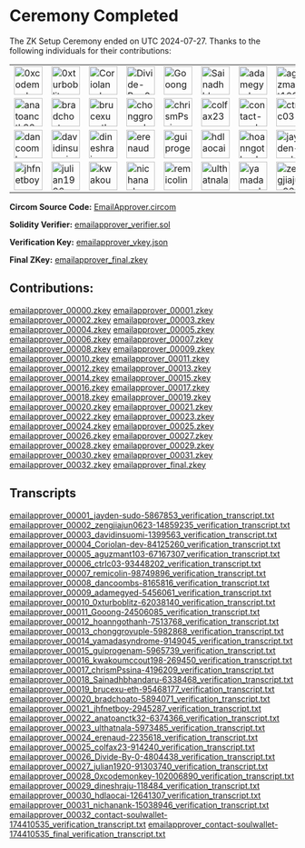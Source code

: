 # Ceremony Completed

The ZK Setup Ceremony ended on UTC 2024-07-27.
Thanks to the following individuals for their contributions:
<table>
  <tr>
    <td><img src="https://github.com/0xcodemonkey.png" width="50" height="50" alt="0xcodemonkey" /></td>
    <td><img src="https://github.com/0xturboblitz.png" width="50" height="50" alt="0xturboblitz" /></td>
    <td><img src="https://github.com/Coriolan-dev.png" width="50" height="50" alt="Coriolan-dev" /></td>
    <td><img src="https://github.com/Divide-By-0.png" width="50" height="50" alt="Divide-By-0" /></td>
    <td><img src="https://github.com/Gooong.png" width="50" height="50" alt="Gooong" /></td>
    <td><img src="https://github.com/Sainadhbhandaru.png" width="50" height="50" alt="Sainadhbhandaru" /></td>
    <td><img src="https://github.com/adamegyed.png" width="50" height="50" alt="adamegyed" /></td>
    <td><img src="https://github.com/aguzmant103.png" width="50" height="50" alt="aguzmant103" /></td>
  </tr>
  <tr>
    <td><img src="https://github.com/anatoanctk32.png" width="50" height="50" alt="anatoanctk32" /></td>
    <td><img src="https://github.com/bradchoato.png" width="50" height="50" alt="bradchoato" /></td>
    <td><img src="https://github.com/brucexu-eth.png" width="50" height="50" alt="brucexu-eth" /></td>
    <td><img src="https://github.com/chonggrovuple.png" width="50" height="50" alt="chonggrovuple" /></td>
    <td><img src="https://github.com/chrismPssina.png" width="50" height="50" alt="chrismPssina" /></td>
    <td><img src="https://github.com/colfax23.png" width="50" height="50" alt="colfax23" /></td>
    <td><img src="https://github.com/contact-soulwallet.png" width="50" height="50" alt="contact-soulwallet" /></td>
    <td><img src="https://github.com/ctrlc03.png" width="50" height="50" alt="ctrlc03" /></td>
  </tr>
  <tr>
    <td><img src="https://github.com/dancoombs.png" width="50" height="50" alt="dancoombs" /></td>
    <td><img src="https://github.com/davidinsuomi.png" width="50" height="50" alt="davidinsuomi" /></td>
    <td><img src="https://github.com/dineshraju.png" width="50" height="50" alt="dineshraju" /></td>
    <td><img src="https://github.com/erenaud.png" width="50" height="50" alt="erenaud" /></td>
    <td><img src="https://github.com/guiprogenam.png" width="50" height="50" alt="guiprogenam" /></td>
    <td><img src="https://github.com/hdlaocai.png" width="50" height="50" alt="hdlaocai" /></td>
    <td><img src="https://github.com/hoanngothanh.png" width="50" height="50" alt="hoanngothanh" /></td>
    <td><img src="https://github.com/jayden-sudo.png" width="50" height="50" alt="jayden-sudo" /></td>
  </tr>
  <tr>
    <td><img src="https://github.com/jhfnetboy.png" width="50" height="50" alt="jhfnetboy" /></td>
    <td><img src="https://github.com/julian1920.png" width="50" height="50" alt="julian1920" /></td>
    <td><img src="https://github.com/kwakoumccout198.png" width="50" height="50" alt="kwakoumccout198" /></td>
    <td><img src="https://github.com/nichanank.png" width="50" height="50" alt="nichanank" /></td>
    <td><img src="https://github.com/remicolin.png" width="50" height="50" alt="remicolin" /></td>
    <td><img src="https://github.com/ulthatnala.png" width="50" height="50" alt="ulthatnala" /></td>
    <td><img src="https://github.com/yamadasyndrome.png" width="50" height="50" alt="yamadasyndrome" /></td>
    <td><img src="https://github.com/zengjiajun0623.png" width="50" height="50" alt="zengjiajun0623" /></td>
  </tr>
</table>


**Circom Source Code:** [EmailApprover.circom](https://github.com/SoulWallet/email-approver/blob/30ca27e58dcc261aa3aafad2603124157783b640/packages/circuits/EmailApprover.circom)

**Solidity Verifier:** [emailapprover_verifier.sol](emailapprover_verifier.sol)

**Verification Key:** [emailapprover_vkey.json](emailapprover_vkey.json)

**Final ZKey:** [emailapprover_final.zkey](https://emailapprover-ph2-ceremony.s3.amazonaws.com/circuits/emailapprover/contributions/emailapprover_final.zkey)


## Contributions:
[emailapprover_00000.zkey](https://emailapprover-ph2-ceremony.s3.amazonaws.com/circuits/emailapprover/contributions/emailapprover_00000.zkey)
[emailapprover_00001.zkey](https://emailapprover-ph2-ceremony.s3.amazonaws.com/circuits/emailapprover/contributions/emailapprover_00001.zkey)
[emailapprover_00002.zkey](https://emailapprover-ph2-ceremony.s3.amazonaws.com/circuits/emailapprover/contributions/emailapprover_00002.zkey)
[emailapprover_00003.zkey](https://emailapprover-ph2-ceremony.s3.amazonaws.com/circuits/emailapprover/contributions/emailapprover_00003.zkey)
[emailapprover_00004.zkey](https://emailapprover-ph2-ceremony.s3.amazonaws.com/circuits/emailapprover/contributions/emailapprover_00004.zkey)
[emailapprover_00005.zkey](https://emailapprover-ph2-ceremony.s3.amazonaws.com/circuits/emailapprover/contributions/emailapprover_00005.zkey)
[emailapprover_00006.zkey](https://emailapprover-ph2-ceremony.s3.amazonaws.com/circuits/emailapprover/contributions/emailapprover_00006.zkey)
[emailapprover_00007.zkey](https://emailapprover-ph2-ceremony.s3.amazonaws.com/circuits/emailapprover/contributions/emailapprover_00007.zkey)
[emailapprover_00008.zkey](https://emailapprover-ph2-ceremony.s3.amazonaws.com/circuits/emailapprover/contributions/emailapprover_00008.zkey)
[emailapprover_00009.zkey](https://emailapprover-ph2-ceremony.s3.amazonaws.com/circuits/emailapprover/contributions/emailapprover_00009.zkey)
[emailapprover_00010.zkey](https://emailapprover-ph2-ceremony.s3.amazonaws.com/circuits/emailapprover/contributions/emailapprover_00010.zkey)
[emailapprover_00011.zkey](https://emailapprover-ph2-ceremony.s3.amazonaws.com/circuits/emailapprover/contributions/emailapprover_00011.zkey)
[emailapprover_00012.zkey](https://emailapprover-ph2-ceremony.s3.amazonaws.com/circuits/emailapprover/contributions/emailapprover_00012.zkey)
[emailapprover_00013.zkey](https://emailapprover-ph2-ceremony.s3.amazonaws.com/circuits/emailapprover/contributions/emailapprover_00013.zkey)
[emailapprover_00014.zkey](https://emailapprover-ph2-ceremony.s3.amazonaws.com/circuits/emailapprover/contributions/emailapprover_00014.zkey)
[emailapprover_00015.zkey](https://emailapprover-ph2-ceremony.s3.amazonaws.com/circuits/emailapprover/contributions/emailapprover_00015.zkey)
[emailapprover_00016.zkey](https://emailapprover-ph2-ceremony.s3.amazonaws.com/circuits/emailapprover/contributions/emailapprover_00016.zkey)
[emailapprover_00017.zkey](https://emailapprover-ph2-ceremony.s3.amazonaws.com/circuits/emailapprover/contributions/emailapprover_00017.zkey)
[emailapprover_00018.zkey](https://emailapprover-ph2-ceremony.s3.amazonaws.com/circuits/emailapprover/contributions/emailapprover_00018.zkey)
[emailapprover_00019.zkey](https://emailapprover-ph2-ceremony.s3.amazonaws.com/circuits/emailapprover/contributions/emailapprover_00019.zkey)
[emailapprover_00020.zkey](https://emailapprover-ph2-ceremony.s3.amazonaws.com/circuits/emailapprover/contributions/emailapprover_00020.zkey)
[emailapprover_00021.zkey](https://emailapprover-ph2-ceremony.s3.amazonaws.com/circuits/emailapprover/contributions/emailapprover_00021.zkey)
[emailapprover_00022.zkey](https://emailapprover-ph2-ceremony.s3.amazonaws.com/circuits/emailapprover/contributions/emailapprover_00022.zkey)
[emailapprover_00023.zkey](https://emailapprover-ph2-ceremony.s3.amazonaws.com/circuits/emailapprover/contributions/emailapprover_00023.zkey)
[emailapprover_00024.zkey](https://emailapprover-ph2-ceremony.s3.amazonaws.com/circuits/emailapprover/contributions/emailapprover_00024.zkey)
[emailapprover_00025.zkey](https://emailapprover-ph2-ceremony.s3.amazonaws.com/circuits/emailapprover/contributions/emailapprover_00025.zkey)
[emailapprover_00026.zkey](https://emailapprover-ph2-ceremony.s3.amazonaws.com/circuits/emailapprover/contributions/emailapprover_00026.zkey)
[emailapprover_00027.zkey](https://emailapprover-ph2-ceremony.s3.amazonaws.com/circuits/emailapprover/contributions/emailapprover_00027.zkey)
[emailapprover_00028.zkey](https://emailapprover-ph2-ceremony.s3.amazonaws.com/circuits/emailapprover/contributions/emailapprover_00028.zkey)
[emailapprover_00029.zkey](https://emailapprover-ph2-ceremony.s3.amazonaws.com/circuits/emailapprover/contributions/emailapprover_00029.zkey)
[emailapprover_00030.zkey](https://emailapprover-ph2-ceremony.s3.amazonaws.com/circuits/emailapprover/contributions/emailapprover_00030.zkey)
[emailapprover_00031.zkey](https://emailapprover-ph2-ceremony.s3.amazonaws.com/circuits/emailapprover/contributions/emailapprover_00031.zkey)
[emailapprover_00032.zkey](https://emailapprover-ph2-ceremony.s3.amazonaws.com/circuits/emailapprover/contributions/emailapprover_00032.zkey)
[emailapprover_final.zkey](https://emailapprover-ph2-ceremony.s3.amazonaws.com/circuits/emailapprover/contributions/emailapprover_final.zkey)


## Transcripts

[emailapprover_00001_jayden-sudo-5867853_verification_transcript.txt](transcripts/emailapprover_00001_jayden-sudo-5867853_verification_transcript.txt)
[emailapprover_00002_zengjiajun0623-14859235_verification_transcript.txt](transcripts/emailapprover_00002_zengjiajun0623-14859235_verification_transcript.txt)
[emailapprover_00003_davidinsuomi-1399563_verification_transcript.txt](transcripts/emailapprover_00003_davidinsuomi-1399563_verification_transcript.txt)
[emailapprover_00004_Coriolan-dev-84125260_verification_transcript.txt](transcripts/emailapprover_00004_Coriolan-dev-84125260_verification_transcript.txt)
[emailapprover_00005_aguzmant103-67167307_verification_transcript.txt](transcripts/emailapprover_00005_aguzmant103-67167307_verification_transcript.txt)
[emailapprover_00006_ctrlc03-93448202_verification_transcript.txt](transcripts/emailapprover_00006_ctrlc03-93448202_verification_transcript.txt)
[emailapprover_00007_remicolin-98749896_verification_transcript.txt](transcripts/emailapprover_00007_remicolin-98749896_verification_transcript.txt)
[emailapprover_00008_dancoombs-8165816_verification_transcript.txt](transcripts/emailapprover_00008_dancoombs-8165816_verification_transcript.txt)
[emailapprover_00009_adamegyed-5456061_verification_transcript.txt](transcripts/emailapprover_00009_adamegyed-5456061_verification_transcript.txt)
[emailapprover_00010_0xturboblitz-62038140_verification_transcript.txt](transcripts/emailapprover_00010_0xturboblitz-62038140_verification_transcript.txt)
[emailapprover_00011_Gooong-24506085_verification_transcript.txt](transcripts/emailapprover_00011_Gooong-24506085_verification_transcript.txt)
[emailapprover_00012_hoanngothanh-7513768_verification_transcript.txt](transcripts/emailapprover_00012_hoanngothanh-7513768_verification_transcript.txt)
[emailapprover_00013_chonggrovuple-5982868_verification_transcript.txt](transcripts/emailapprover_00013_chonggrovuple-5982868_verification_transcript.txt)
[emailapprover_00014_yamadasyndrome-9149045_verification_transcript.txt](transcripts/emailapprover_00014_yamadasyndrome-9149045_verification_transcript.txt)
[emailapprover_00015_guiprogenam-5965739_verification_transcript.txt](transcripts/emailapprover_00015_guiprogenam-5965739_verification_transcript.txt)
[emailapprover_00016_kwakoumccout198-269450_verification_transcript.txt](transcripts/emailapprover_00016_kwakoumccout198-269450_verification_transcript.txt)
[emailapprover_00017_chrismPssina-4196209_verification_transcript.txt](transcripts/emailapprover_00017_chrismPssina-4196209_verification_transcript.txt)
[emailapprover_00018_Sainadhbhandaru-6338468_verification_transcript.txt](transcripts/emailapprover_00018_Sainadhbhandaru-6338468_verification_transcript.txt)
[emailapprover_00019_brucexu-eth-95468177_verification_transcript.txt](transcripts/emailapprover_00019_brucexu-eth-95468177_verification_transcript.txt)
[emailapprover_00020_bradchoato-5894071_verification_transcript.txt](transcripts/emailapprover_00020_bradchoato-5894071_verification_transcript.txt)
[emailapprover_00021_jhfnetboy-2945287_verification_transcript.txt](transcripts/emailapprover_00021_jhfnetboy-2945287_verification_transcript.txt)
[emailapprover_00022_anatoanctk32-6374366_verification_transcript.txt](transcripts/emailapprover_00022_anatoanctk32-6374366_verification_transcript.txt)
[emailapprover_00023_ulthatnala-5973485_verification_transcript.txt](transcripts/emailapprover_00023_ulthatnala-5973485_verification_transcript.txt)
[emailapprover_00024_erenaud-2235618_verification_transcript.txt](transcripts/emailapprover_00024_erenaud-2235618_verification_transcript.txt)
[emailapprover_00025_colfax23-914240_verification_transcript.txt](transcripts/emailapprover_00025_colfax23-914240_verification_transcript.txt)
[emailapprover_00026_Divide-By-0-4804438_verification_transcript.txt](transcripts/emailapprover_00026_Divide-By-0-4804438_verification_transcript.txt)
[emailapprover_00027_julian1920-91303740_verification_transcript.txt](transcripts/emailapprover_00027_julian1920-91303740_verification_transcript.txt)
[emailapprover_00028_0xcodemonkey-102006890_verification_transcript.txt](transcripts/emailapprover_00028_0xcodemonkey-102006890_verification_transcript.txt)
[emailapprover_00029_dineshraju-118484_verification_transcript.txt](transcripts/emailapprover_00029_dineshraju-118484_verification_transcript.txt)
[emailapprover_00030_hdlaocai-12641307_verification_transcript.txt](transcripts/emailapprover_00030_hdlaocai-12641307_verification_transcript.txt)
[emailapprover_00031_nichanank-15038946_verification_transcript.txt](transcripts/emailapprover_00031_nichanank-15038946_verification_transcript.txt)
[emailapprover_00032_contact-soulwallet-174410535_verification_transcript.txt](transcripts/emailapprover_00032_contact-soulwallet-174410535_verification_transcript.txt)
[emailapprover_contact-soulwallet-174410535_final_verification_transcript.txt](transcripts/emailapprover_contact-soulwallet-174410535_final_verification_transcript.txt)
